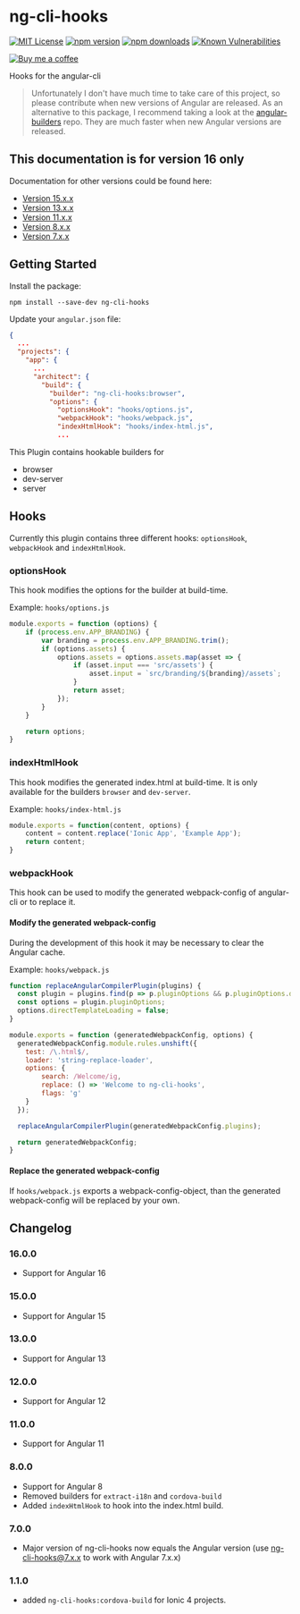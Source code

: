 # ng-cli-hooks
[![MIT License][license-image]][license-url] 
[![npm version][npm-image]][npm-url]
[![npm downloads][downloads-image]][npm-url]
[![Known Vulnerabilities][snyk-image]][snyk-url]

[![Buy me a coffee][buy-me-a-coffee-image]][buy-me-a-coffee-url]

Hooks for the angular-cli

> Unfortunately I don't have much time to take care of this project, so please contribute when new versions of Angular are released.
> As an alternative to this package, I recommend taking a look at the [angular-builders](https://github.com/just-jeb/angular-builders) repo. They are much faster when new Angular versions are released.

## This documentation is for version 16 only
Documentation for other versions could be found here:
- [Version 15.x.x](https://github.com/smartin85/ng-cli-hooks/blob/15.0.0/README.md)
- [Version 13.x.x](https://github.com/smartin85/ng-cli-hooks/blob/13.0.0/README.md)
- [Version 11.x.x](https://github.com/smartin85/ng-cli-hooks/blob/11.0.0/README.md)
- [Version 8.x.x](https://github.com/smartin85/ng-cli-hooks/blob/8.0.0/README.md)
- [Version 7.x.x](https://github.com/smartin85/ng-cli-hooks/blob/7.0.0/README.md)

## Getting Started
Install the package:
```
npm install --save-dev ng-cli-hooks
```

Update your `angular.json` file:

```json
{
  ...
  "projects": {
    "app": {
      ...
      "architect": {
        "build": {
          "builder": "ng-cli-hooks:browser",
          "options": {
            "optionsHook": "hooks/options.js",
            "webpackHook": "hooks/webpack.js",
            "indexHtmlHook": "hooks/index-html.js",
            ...
```

This Plugin contains hookable builders for
- browser
- dev-server
- server

## Hooks
Currently this plugin contains three different hooks: `optionsHook`, `webpackHook` and `indexHtmlHook`.

### optionsHook
This hook modifies the options for the builder at build-time.

Example: `hooks/options.js`
```javascript
module.exports = function (options) {
    if (process.env.APP_BRANDING) {
        var branding = process.env.APP_BRANDING.trim();
        if (options.assets) {
            options.assets = options.assets.map(asset => {
                if (asset.input === 'src/assets') {
                    asset.input = `src/branding/${branding}/assets`;
                }
                return asset;
            });
        }
    }

    return options;
}
```

### indexHtmlHook
This hook modifies the generated index.html at build-time.
It is only available for the builders `browser` and `dev-server`.

Example: `hooks/index-html.js`
```javascript
module.exports = function(content, options) {
    content = content.replace('Ionic App', 'Example App');
    return content;
}
```

### webpackHook
This hook can be used to modify the generated webpack-config of angular-cli or to replace it.

#### Modify the generated webpack-config
During the development of this hook it may be necessary to clear the Angular cache.

Example: `hooks/webpack.js`
```javascript
function replaceAngularCompilerPlugin(plugins) {
  const plugin = plugins.find(p => p.pluginOptions && p.pluginOptions.directTemplateLoading);
  const options = plugin.pluginOptions;
  options.directTemplateLoading = false;
}

module.exports = function (generatedWebpackConfig, options) {  
  generatedWebpackConfig.module.rules.unshift({
    test: /\.html$/,
    loader: 'string-replace-loader',
    options: {
        search: /Welcome/ig,
        replace: () => 'Welcome to ng-cli-hooks',
        flags: 'g'
    }
  });

  replaceAngularCompilerPlugin(generatedWebpackConfig.plugins);

  return generatedWebpackConfig;
}
```

#### Replace the generated webpack-config
If `hooks/webpack.js` exports a webpack-config-object, than the generated webpack-config will be replaced by your own.

## Changelog
### 16.0.0
- Support for Angular 16
### 15.0.0
- Support for Angular 15
### 13.0.0
- Support for Angular 13
### 12.0.0
- Support for Angular 12
### 11.0.0
- Support for Angular 11
### 8.0.0
- Support for Angular 8
- Removed builders for `extract-i18n` and `cordova-build`
- Added `indexHtmlHook` to hook into the index.html build.

### 7.0.0
- Major version of ng-cli-hooks now equals the Angular version (use ng-cli-hooks@7.x.x to work with Angular 7.x.x)

### 1.1.0
- added `ng-cli-hooks:cordova-build` for Ionic 4 projects.

[license-image]: https://img.shields.io/badge/license-MIT-blue.svg?style=flat
[license-url]: LICENSE

[npm-image]: https://badge.fury.io/js/ng-cli-hooks.svg
[npm-url]: https://www.npmjs.com/package/ng-cli-hooks

[downloads-image]: https://img.shields.io/npm/dt/ng-cli-hooks.svg

[snyk-image]: https://snyk.io/test/github/smartin85/ng-cli-hooks/badge.svg
[snyk-url]: https://snyk.io/test/github/smartin85/ng-cli-hooks

[buy-me-a-coffee-image]: https://www.buymeacoffee.com/assets/img/custom_images/yellow_img.png
[buy-me-a-coffee-url]: https://www.buymeacoffee.com/smartin